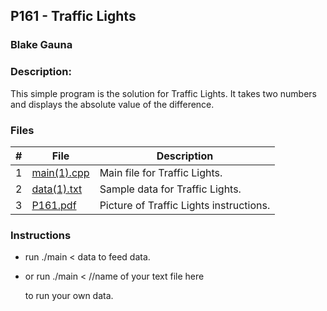 ## P161 - Traffic Lights
### Blake Gauna
### Description:

This simple program is the solution for Traffic Lights. It takes two numbers and displays the absolute value of the difference.

### Files

|   #   | File             | Description                                        |
| :---: | ---------------- | -------------------------------------------------- |
|   1   | [main(1).cpp](https://github.com/blakeGauna/4483-Prog-Tech/blob/main/Assignments/P161/main%20(1).cpp)         | Main file for Traffic Lights.      |
|   2   | [data(1).txt](https://github.com/blakeGauna/4483-Prog-Tech/blob/main/Assignments/P161/data%20(1).txt)  | Sample data for Traffic Lights.        |
|   3   | [P161.pdf](https://github.com/blakeGauna/4483-Prog-Tech/blob/main/Assignments/P161/p161.pdf) | Picture of Traffic Lights instructions. |

### Instructions

- run ./main < data to feed data.
- or run ./main <        //name of your text file here
  
  to run your own data.
